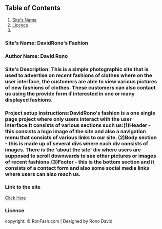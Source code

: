 

## Table of Contents

1. [Site's Name](#Site's)
2. [Licence](#licence)
3. 
### Site's Name: DavidRono's Fashion
### Author Name: David Rono
### Site's Description: This is a simple photographic site that is used to advertise on recent fashions of clothes where on the user interface, the customers are able to view various pictures of new fashions of clothes. These customers can also contact us using the provide form if interested in one or many displayed fashions.
### Project setup instructions:DavidRono's fashion is a one single page project where only users interact with the user interface.It consists of various sections such us:(1)Header - this consists a logo image of the site and also a navigation menu that consists of various links to our site. (2)Body section - this is made up of several divs where each div consists of images. There is the 'about the site' div where users are supposed to scroll downwards to see other pictures or images of recent fashions.(3)Footer - this is the bottom section and it consists of a contact form and also some social media links where users can also reach us.
### Link to the site
[Click Here](https://davidkibetrono.github.io/IP/)
### Licence
copyright: © RonFash.com | Designed by Rono David.
